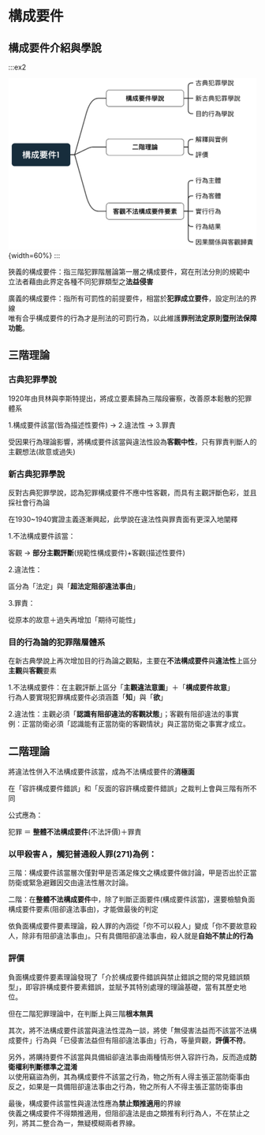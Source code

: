 # 構成要件

## 構成要件介紹與學說

:::ex2

![](www/構成要件.png){width=60%}
:::


狹義的構成要件：指三階犯罪階層論第一層之構成要件，寫在刑法分則的規範中<br>
立法者藉由此界定各種不同犯罪類型之**法益侵害**<br>


廣義的構成要件：指所有可罰性的前提要件，相當於**犯罪成立要件**，設定刑法的界線<br>
唯有合乎構成要件的行為才是刑法的可罰行為，以此維護**罪刑法定原則暨刑法保障功能**。

## 三階理論

### 古典犯罪學說

1920年由貝林與李斯特提出，將成立要素歸為三階段審察，改善原本鬆散的犯罪體系

1.構成要件該當(皆為描述性要件) -> 2.違法性 -> 3.罪責

受因果行為理論影響，將構成要件該當與違法性設為**客觀中性**，只有罪責判斷人的主觀想法(故意或過失)

### 新古典犯罪學說

反對古典犯罪學說，認為犯罪構成要件不應中性客觀，而具有主觀評斷色彩，並且採社會行為論

在1930~1940實證主義逐漸興起，此學說在違法性與罪責面有更深入地闡釋

1.不法構成要件該當：

客觀 -> **部分主觀評斷**(規範性構成要件)+客觀(描述性要件)

2.違法性：

區分為「法定」與「**超法定阻卻違法事由**」

3.罪責：

從原本的故意＋過失再增加「期待可能性」

### ⽬的行為論的犯罪階層體系

在新古典學說上再次增加目的行為論之觀點，主要在**不法構成要件**與**違法性**上區分**主觀**與**客觀**要素

1.不法構成要件：在主觀評斷上區分「**主觀違法意圖**」＋「**構成要件故意**」<br>
行為人要實現犯罪構成要件必須涵蓋「**知**」與「**欲**」

2.違法性：主觀必須「**認識有阻卻違法的客觀狀態**」；客觀有阻卻違法的事實<br>
例：正當防衛必須「認識能有正當防衛的客觀情狀」與正當防衛之事實才成立。


## 二階理論

將違法性併入不法構成要件該當，成為不法構成要件的**消極面**

在「容許構成要件錯誤」和「反⾯的容許構成要件錯誤」之裁判上會與三階有所不同

公式應為：

犯罪 ＝ **整體不法構成要件**(不法評價)＋罪責


### 以甲殺害Ａ，觸犯普通殺人罪(271)為例：

三階：構成要件該當層次僅對甲是否滿足條文之構成要件做討論，甲是否出於正當防衛或緊急避難因交由違法性層次討論。

二階：在**整體不法構成要件**中，除了判斷正面要件(構成要件該當)，還要檢驗負面構成要件要素(阻卻違法事由)，才能做最後的判定

依負面構成要件要素理論，殺人罪的內涵從「你不可以殺人」變成「你不要故意殺人，除非有阻卻違法事由」。只有具備阻卻違法事由，殺人就是**自始不禁止的行為**

### 評價

負面構成要件要素理論發現了「介於構成要件錯誤與禁止錯誤之間的常見錯誤類型」，即容許構成要件要素錯誤，並賦予其特別處理的理論基礎，當有其歷史地位。

但在二階犯罪理論中，在判斷上與三階**根本無異**

其次，將不法構成要件該當與違法性混為一談，將使「無侵害法益而不該當不法構成要件」行為與「已侵害法益但有阻卻違法事由」行為，等量齊觀，**評價不符**。

另外，將購持要件不該當與具備組卻違法事由兩種情形併入容許行為，反而造成**防衛權利判斷標準之混淆**<br>
以使用竊盜為例，其為構成要件不該當之行為，物之所有人得主張正當防衛事由<br>
反之，如果是一具備阻卻違法事由之行為，物之所有人不得主張正當防衛事由

最後，構成要件該當性與違法性應為**禁止類推適用**的界線<br>
俠義之構成要件不得類推適用，但阻卻違法是由之類推有利行為人，不在禁止之列，將其二整合為一，無疑模糊兩者界線。

